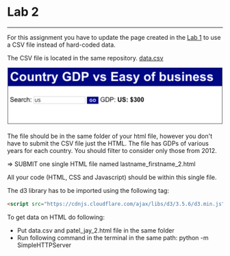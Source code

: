 # Lab 2
-----------------------------------------------


For this assignment you have to update the page created in the [Lab 1](https://github.com/jaympatel/InformationVisualization/tree/master/LAB1) to use a CSV file instead of hard-coded data.

The CSV file is located in the same repository. [data.csv](https://github.com/jaympatel/InformationVisualization/blob/master/LAB2/data.csv)

![alt text](img/lab2.png "Output Image")


The file should be in the same folder of your html file, however you don't have to submit the CSV file just the HTML. The file has GDPs of various years for each country. You should filter to consider only those from 2012.

=> SUBMIT one single HTML file named lastname_firstname_2.html

All your code (HTML, CSS and Javascript) should be within this single file.

The d3 library has to be imported using the following tag: 
```html
<script src="https://cdnjs.cloudflare.com/ajax/libs/d3/3.5.6/d3.min.js" charset="utf-8"></script>
```


To get data on HTML do following:

- Put data.csv and patel_jay_2.html file in the same folder
- Run following command in the terminal in the same path: python -m SimpleHTTPServer
